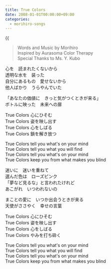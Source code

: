 ```yaml
---
title: True Colors
date: 2008-01-01T00:00:00+09:00
categories:
  - morihiro-songs
---
```

{{<audio tc>}}

> Words and Music by Morihiro  
> Inspired by Aurasoma Color Therapy  
> Special Thanks to Ms. Y. Kubo

心を　読まれたくないから  
透明な水を　装った  
自分にあるもの　愛せないから  
他人ばかり　うらやんでいた

「あなたの価値に　きっと気がつくときが来る」  
ボトルに映った　未来への扉

True Colors 心にひそむ  
True Colors 姿を映し出す  
True Colors 心をしばる  
True Colors 鎖を解き放つ

True Colors tell you what's on your mind  
True Colors tell you what you will find  
True Colors tell you what's on your mind  
True Colors keep you from what makes you blind

迷いに　迷いを重ねて  
選んだ色は　ローズピンク  
「夢など見るな」と言われたけれど  
あこがれ　いつわれないの  

まことの愛に　いつか出会うときが来る  
天使がささやく　幸せの言葉  

True Colors 心にひそむ  
True Colors 姿を映し出す  
True Colors 心をしばる  
True Colors やみを打ち砕く  

True Colors tell you what's on your mind  
True Colors tell you what you will find  
True Colors tell you what's on your mind  
True Colors keep you from what makes you blind  